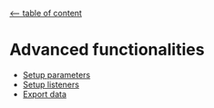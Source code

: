 [<-- table of content](README.md)

# Advanced functionalities

* [Setup parameters](Setup%20parameters.md)
* [Setup listeners](Setup%20listeners.md)
* [Export data](Export%20data.md)
